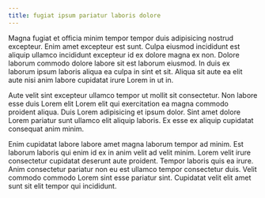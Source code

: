 ```yaml
---
title: fugiat ipsum pariatur laboris dolore
---
```


Magna fugiat et officia minim tempor tempor duis adipisicing nostrud excepteur. Enim amet excepteur est sunt. Culpa eiusmod incididunt est aliquip ullamco incididunt excepteur id ex dolore magna ex non. Dolore laborum commodo dolore labore sit est laborum eiusmod. In duis ex laborum ipsum laboris aliqua ea culpa in sint et sit. Aliqua sit aute ea elit aute nisi anim labore cupidatat irure Lorem in ut in.

Aute velit sint excepteur ullamco tempor ut mollit sit consectetur. Non labore esse duis Lorem elit Lorem elit qui exercitation ea magna commodo proident aliqua. Duis Lorem adipisicing et ipsum dolor. Sint amet dolore Lorem pariatur sunt ullamco elit aliquip laboris. Ex esse ex aliquip cupidatat consequat anim minim.

Enim cupidatat labore labore amet magna laborum tempor ad minim. Est laborum laboris qui enim id ex in anim velit ad velit minim. Lorem velit irure consectetur cupidatat deserunt aute proident. Tempor laboris quis ea irure. Anim consectetur pariatur non eu est ullamco tempor consectetur duis. Velit commodo commodo Lorem sint esse pariatur sint. Cupidatat velit elit amet sunt sit elit tempor qui incididunt.